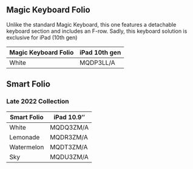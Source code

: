 ## Magic Keyboard Folio

Unlike the standard Magic Keyboard, this one features a detachable keyboard section and includes an F-row. Sadly, this keyboard solution is exclusive for iPad (10th gen)

| Magic Keyboard Folio | iPad 10th gen |
| -------------------- | ------------- |
| White                | MQDP3LL/A     |

## Smart Folio

### Late 2022 Collection

| Smart Folio | iPad 10.9″ |
| ----------- | ---------- |
| White       | MQDQ3ZM/A  |
| Lemonade    | MQDR3ZM/A  |
| Watermelon  | MQDT3ZM/A  |
| Sky         | MQDU3ZM/A  |

